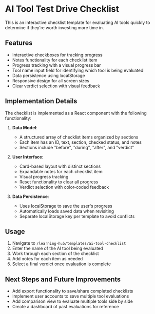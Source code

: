 # AI Tool Test Drive Checklist

This is an interactive checklist template for evaluating AI tools quickly to determine if they're worth investing more time in.

## Features

- Interactive checkboxes for tracking progress
- Notes functionality for each checklist item
- Progress tracking with a visual progress bar
- Tool name input field for identifying which tool is being evaluated
- Data persistence using localStorage
- Responsive design for all screen sizes
- Clear verdict selection with visual feedback

## Implementation Details

The checklist is implemented as a React component with the following functionality:

1. **Data Model**:
   - A structured array of checklist items organized by sections
   - Each item has an ID, text, section, checked status, and notes
   - Sections include "before", "during", "after", and "verdict"

2. **User Interface**:
   - Card-based layout with distinct sections
   - Expandable notes for each checklist item
   - Visual progress tracking
   - Reset functionality to clear all progress
   - Verdict selection with color-coded feedback

3. **Data Persistence**:
   - Uses localStorage to save the user's progress
   - Automatically loads saved data when revisiting
   - Separate localStorage key per template to avoid conflicts

## Usage

1. Navigate to `/learning-hub/templates/ai-tool-checklist`
2. Enter the name of the AI tool being evaluated
3. Work through each section of the checklist
4. Add notes for each item as needed
5. Select a final verdict once evaluation is complete

## Next Steps and Future Improvements

- Add export functionality to save/share completed checklists
- Implement user accounts to save multiple tool evaluations
- Add comparison view to evaluate multiple tools side by side
- Create a dashboard of past evaluations for reference 